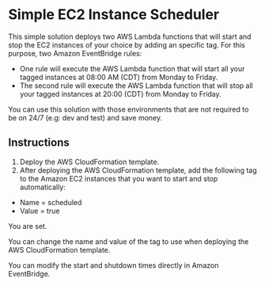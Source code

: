 # Simple EC2 Instance Scheduler

This simple solution deploys two AWS Lambda functions that will start and stop the EC2 instances of your choice by adding an specific tag. For this purpose, two Amazon EventBridge rules:

* One rule will execute the AWS Lambda function that will start all your tagged instances at 08:00 AM (CDT) from Monday to Friday.
* The second rule will execute the AWS Lambda function that will stop all your tagged instances at 20:00 (CDT) from Monday to Friday.

You can use this solution with those environments that are not required to be on 24/7 (e.g: dev and test) and save money.

## Instructions

1. Deploy the AWS CloudFormation template.
2. After deploying the AWS CloudFormation template, add the following tag to the Amazon EC2 instances that you want to start and stop automatically:

* Name = scheduled
* Value = true

You are set.

You can change the name and value of the tag to use when deploying the AWS CloudFormation template.

You can modify the start and shutdown times directly in Amazon EventBridge.

